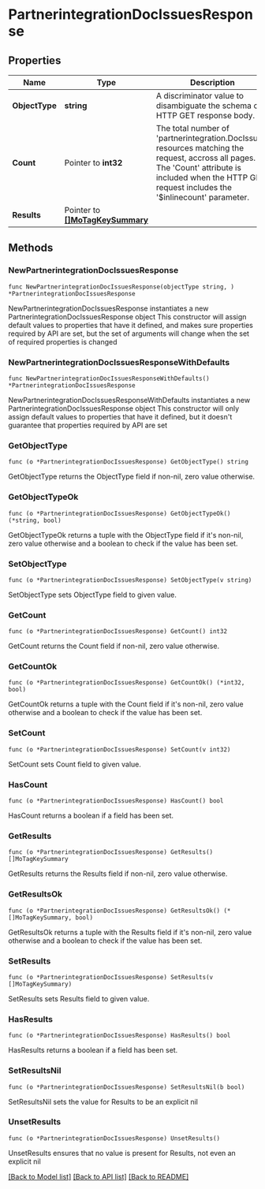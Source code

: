 # PartnerintegrationDocIssuesResponse

## Properties

Name | Type | Description | Notes
------------ | ------------- | ------------- | -------------
**ObjectType** | **string** | A discriminator value to disambiguate the schema of a HTTP GET response body. | 
**Count** | Pointer to **int32** | The total number of &#39;partnerintegration.DocIssues&#39; resources matching the request, accross all pages. The &#39;Count&#39; attribute is included when the HTTP GET request includes the &#39;$inlinecount&#39; parameter. | [optional] 
**Results** | Pointer to [**[]MoTagKeySummary**](MoTagKeySummary.md) |  | [optional] 

## Methods

### NewPartnerintegrationDocIssuesResponse

`func NewPartnerintegrationDocIssuesResponse(objectType string, ) *PartnerintegrationDocIssuesResponse`

NewPartnerintegrationDocIssuesResponse instantiates a new PartnerintegrationDocIssuesResponse object
This constructor will assign default values to properties that have it defined,
and makes sure properties required by API are set, but the set of arguments
will change when the set of required properties is changed

### NewPartnerintegrationDocIssuesResponseWithDefaults

`func NewPartnerintegrationDocIssuesResponseWithDefaults() *PartnerintegrationDocIssuesResponse`

NewPartnerintegrationDocIssuesResponseWithDefaults instantiates a new PartnerintegrationDocIssuesResponse object
This constructor will only assign default values to properties that have it defined,
but it doesn't guarantee that properties required by API are set

### GetObjectType

`func (o *PartnerintegrationDocIssuesResponse) GetObjectType() string`

GetObjectType returns the ObjectType field if non-nil, zero value otherwise.

### GetObjectTypeOk

`func (o *PartnerintegrationDocIssuesResponse) GetObjectTypeOk() (*string, bool)`

GetObjectTypeOk returns a tuple with the ObjectType field if it's non-nil, zero value otherwise
and a boolean to check if the value has been set.

### SetObjectType

`func (o *PartnerintegrationDocIssuesResponse) SetObjectType(v string)`

SetObjectType sets ObjectType field to given value.


### GetCount

`func (o *PartnerintegrationDocIssuesResponse) GetCount() int32`

GetCount returns the Count field if non-nil, zero value otherwise.

### GetCountOk

`func (o *PartnerintegrationDocIssuesResponse) GetCountOk() (*int32, bool)`

GetCountOk returns a tuple with the Count field if it's non-nil, zero value otherwise
and a boolean to check if the value has been set.

### SetCount

`func (o *PartnerintegrationDocIssuesResponse) SetCount(v int32)`

SetCount sets Count field to given value.

### HasCount

`func (o *PartnerintegrationDocIssuesResponse) HasCount() bool`

HasCount returns a boolean if a field has been set.

### GetResults

`func (o *PartnerintegrationDocIssuesResponse) GetResults() []MoTagKeySummary`

GetResults returns the Results field if non-nil, zero value otherwise.

### GetResultsOk

`func (o *PartnerintegrationDocIssuesResponse) GetResultsOk() (*[]MoTagKeySummary, bool)`

GetResultsOk returns a tuple with the Results field if it's non-nil, zero value otherwise
and a boolean to check if the value has been set.

### SetResults

`func (o *PartnerintegrationDocIssuesResponse) SetResults(v []MoTagKeySummary)`

SetResults sets Results field to given value.

### HasResults

`func (o *PartnerintegrationDocIssuesResponse) HasResults() bool`

HasResults returns a boolean if a field has been set.

### SetResultsNil

`func (o *PartnerintegrationDocIssuesResponse) SetResultsNil(b bool)`

 SetResultsNil sets the value for Results to be an explicit nil

### UnsetResults
`func (o *PartnerintegrationDocIssuesResponse) UnsetResults()`

UnsetResults ensures that no value is present for Results, not even an explicit nil

[[Back to Model list]](../README.md#documentation-for-models) [[Back to API list]](../README.md#documentation-for-api-endpoints) [[Back to README]](../README.md)


